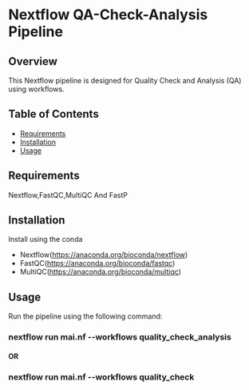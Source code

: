 # Nextflow QA-Check-Analysis Pipeline

## Overview
This Nextflow pipeline is designed for Quality Check and Analysis (QA) using workflows.
## Table of Contents
- [Requirements](#requirements)
- [Installation](#installation)
- [Usage](#usage)


## Requirements
Nextflow,FastQC,MultiQC And FastP

## Installation
Install using the conda
- Nextflow(https://anaconda.org/bioconda/nextflow)
- FastQC(https://anaconda.org/bioconda/fastqc)
- MultiQC(https://anaconda.org/bioconda/multiqc)

## Usage
Run the pipeline using the following command:

### nextflow run mai.nf --workflows quality_check_analysis 
#### OR
### nextflow run mai.nf --workflows quality_check
